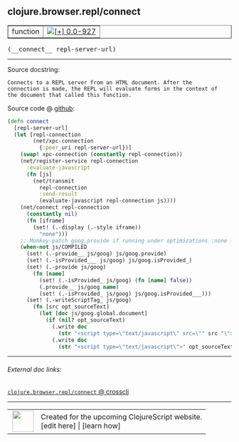 ## clojure.browser.repl/connect



 <table border="1">
<tr>
<td>function</td>
<td><a href="https://github.com/cljsinfo/cljs-api-docs/tree/0.0-927"><img valign="middle" alt="[+] 0.0-927" title="Added in 0.0-927" src="https://img.shields.io/badge/+-0.0--927-lightgrey.svg"></a> </td>
</tr>
</table>


 <samp>
(__connect__ repl-server-url)<br>
</samp>

---





Source docstring:

```
Connects to a REPL server from an HTML document. After the
connection is made, the REPL will evaluate forms in the context of
the document that called this function.
```


Source code @ [github](https://github.com/clojure/clojurescript/blob/r3030/src/cljs/clojure/browser/repl.cljs#L95-L132):

```clj
(defn connect
  [repl-server-url]
  (let [repl-connection
        (net/xpc-connection
          {:peer_uri repl-server-url})]
    (swap! xpc-connection (constantly repl-connection))
    (net/register-service repl-connection
      :evaluate-javascript
      (fn [js]
        (net/transmit
          repl-connection
          :send-result
          (evaluate-javascript repl-connection js))))
    (net/connect repl-connection
      (constantly nil)
      (fn [iframe]
        (set! (.-display (.-style iframe))
          "none")))
    ;; Monkey-patch goog.provide if running under optimizations :none - David
    (when-not js/COMPILED
      (set! (.-provide__ js/goog) js/goog.provide)
      (set! (.-isProvided___ js/goog) js/goog.isProvided_)
      (set! (.-provide js/goog)
        (fn [name]
          (set! (.-isProvided_ js/goog) (fn [name] false))
          (.provide__ js/goog name)
          (set! (.-isProvided_ js/goog) js/goog.isProvided___)))
      (set! (.-writeScriptTag_ js/goog)
        (fn [src opt_sourceText]
          (let [doc js/goog.global.document]
            (if (nil? opt_sourceText)
              (.write doc
                (str "<script type=\"text/javascript\" src=\"" src "\"></script>"))
              (.write doc
                (str "<script type=\"text/javascript\">" opt_sourceText "</script>")))))))))
```

<!--
Repo - tag - source tree - lines:

 <pre>
clojurescript @ r3030
└── src
    └── cljs
        └── clojure
            └── browser
                └── <ins>[repl.cljs:95-132](https://github.com/clojure/clojurescript/blob/r3030/src/cljs/clojure/browser/repl.cljs#L95-L132)</ins>
</pre>

-->

---



###### External doc links:

[`clojure.browser.repl/connect` @ crossclj](http://crossclj.info/fun/clojure.browser.repl.cljs/connect.html)<br>

---

 <table>
<tr><td>
<img valign="middle" align="right" width="48px" src="http://i.imgur.com/Hi20huC.png">
</td><td>
Created for the upcoming ClojureScript website.<br>
[edit here] | [learn how]
</td></tr></table>

[edit here]:https://github.com/cljsinfo/cljs-api-docs/blob/master/cljsdoc/clojure.browser.repl_connect.cljsdoc
[learn how]:https://github.com/cljsinfo/cljs-api-docs/wiki/cljsdoc-files

<!--

This information was too distracting to show to readers, but I'll leave it
commented here since it is helpful to:

- pretty-print the data used to generate this document
- and show how to retrieve that data



The API data for this symbol:

```clj
{:ns "clojure.browser.repl",
 :name "connect",
 :signature ["[repl-server-url]"],
 :history [["+" "0.0-927"]],
 :type "function",
 :full-name-encode "clojure.browser.repl_connect",
 :source {:code "(defn connect\n  [repl-server-url]\n  (let [repl-connection\n        (net/xpc-connection\n          {:peer_uri repl-server-url})]\n    (swap! xpc-connection (constantly repl-connection))\n    (net/register-service repl-connection\n      :evaluate-javascript\n      (fn [js]\n        (net/transmit\n          repl-connection\n          :send-result\n          (evaluate-javascript repl-connection js))))\n    (net/connect repl-connection\n      (constantly nil)\n      (fn [iframe]\n        (set! (.-display (.-style iframe))\n          \"none\")))\n    ;; Monkey-patch goog.provide if running under optimizations :none - David\n    (when-not js/COMPILED\n      (set! (.-provide__ js/goog) js/goog.provide)\n      (set! (.-isProvided___ js/goog) js/goog.isProvided_)\n      (set! (.-provide js/goog)\n        (fn [name]\n          (set! (.-isProvided_ js/goog) (fn [name] false))\n          (.provide__ js/goog name)\n          (set! (.-isProvided_ js/goog) js/goog.isProvided___)))\n      (set! (.-writeScriptTag_ js/goog)\n        (fn [src opt_sourceText]\n          (let [doc js/goog.global.document]\n            (if (nil? opt_sourceText)\n              (.write doc\n                (str \"<script type=\\\"text/javascript\\\" src=\\\"\" src \"\\\"></script>\"))\n              (.write doc\n                (str \"<script type=\\\"text/javascript\\\">\" opt_sourceText \"</script>\")))))))))",
          :title "Source code",
          :repo "clojurescript",
          :tag "r3030",
          :filename "src/cljs/clojure/browser/repl.cljs",
          :lines [95 132]},
 :full-name "clojure.browser.repl/connect",
 :docstring "Connects to a REPL server from an HTML document. After the\nconnection is made, the REPL will evaluate forms in the context of\nthe document that called this function."}

```

Retrieve the API data for this symbol:

```clj
;; from Clojure REPL
(require '[clojure.edn :as edn])
(-> (slurp "https://raw.githubusercontent.com/cljsinfo/cljs-api-docs/catalog/cljs-api.edn")
    (edn/read-string)
    (get-in [:symbols "clojure.browser.repl/connect"]))
```

-->
